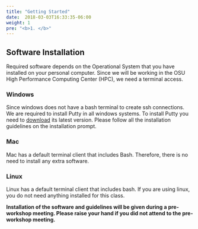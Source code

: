 ```yaml
---
title: "Getting Started"
date:  2018-03-03T16:33:35-06:00
weight: 1
pre: "<b>1. </b>"
---
```



## Software Installation

Required software depends on the Operational System that you have installed on your personal computer. Since we will be working in the OSU High Performance Computing Center (HPC), we need a terminal access.

### <i class='fa fa-windows'></i>  Windows 
Since windows does not have a bash terminal to create ssh connections. We are required to install Putty in all windows systems. 
To install Putty you need to [download](https://www.chiark.greenend.org.uk/~sgtatham/putty/latest.html) its latest version. Please follow all the installation guidelines on the installation prompt.

### <i class='fa fa-apple'></i> Mac
Mac has a default terminal client that includes Bash. Therefore, there is no need to install any extra software.

### <i class='fa fa-linux'></i> Linux
Linux has a default terminal client that includes bash. If you are using linux, you do not need anything installed for this class.

**Installation of the software and guidelines will be given during a pre-workshop meeting. Please raise your hand if you did not attend to the pre-workshop meeting.**